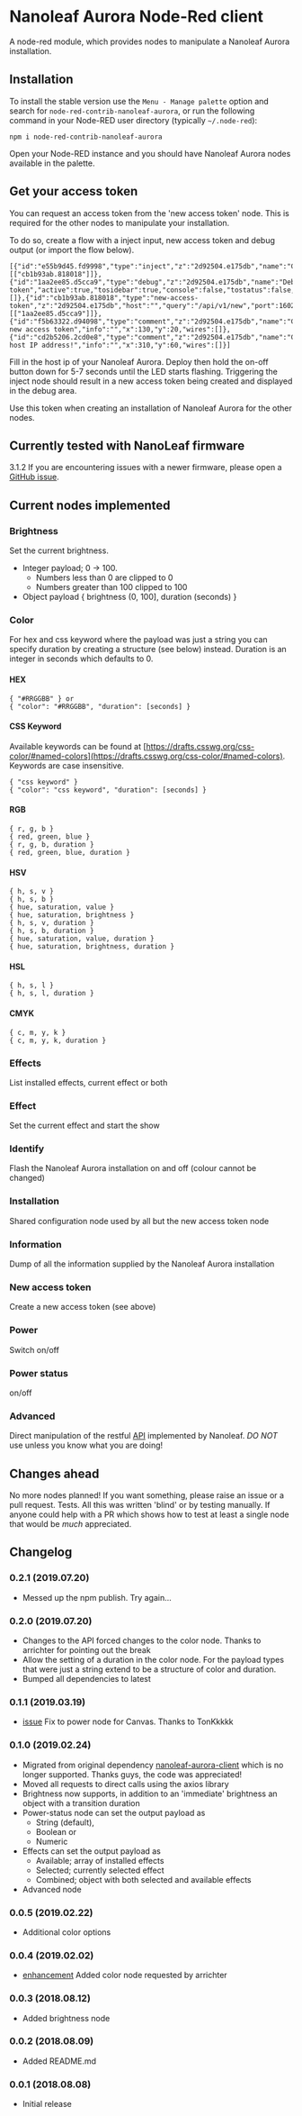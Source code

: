 # Nanoleaf Aurora Node-Red client #
A node-red module, which provides nodes to manipulate a Nanoleaf Aurora installation.

## Installation ##
To install the stable version use the `Menu - Manage palette` option and search for `node-red-contrib-nanoleaf-aurora`, or run the following command in your Node-RED user directory (typically `~/.node-red`):

    npm i node-red-contrib-nanoleaf-aurora

Open your Node-RED instance and you should have Nanoleaf Aurora nodes available in the palette.

## Get your access token ##
You can request an access token from the 'new access token' node. This is required for the other nodes to manipulate your installation.

To do so, create a flow with a inject input, new access token and debug output (or import the flow below).

    [{"id":"e55b9d45.fd9998","type":"inject","z":"2d92504.e175db","name":"Create","topic":"","payload":"","payloadType":"date","repeat":"","crontab":"","once":false,"onceDelay":0.1,"x":90,"y":100,"wires":[["cb1b93ab.818018"]]},{"id":"1aa2ee85.d5cca9","type":"debug","z":"2d92504.e175db","name":"Debug token","active":true,"tosidebar":true,"console":false,"tostatus":false,"complete":"payload","x":510,"y":100,"wires":[]},{"id":"cb1b93ab.818018","type":"new-access-token","z":"2d92504.e175db","host":"","query":"/api/v1/new","port":16021,"x":290,"y":100,"wires":[["1aa2ee85.d5cca9"]]},{"id":"f5b63322.d94098","type":"comment","z":"2d92504.e175db","name":"Create new access token","info":"","x":130,"y":20,"wires":[]},{"id":"cd2b5206.2cd0e8","type":"comment","z":"2d92504.e175db","name":"Change host IP address!","info":"","x":310,"y":60,"wires":[]}]

Fill in the host ip of your Nanoleaf Aurora.  Deploy then hold the on-off button down for 5-7 seconds until the LED starts flashing.  Triggering the inject node should result in a new access token being created and displayed in the debug area.

Use this token when creating an installation of Nanoleaf Aurora for the other nodes.

## Currently tested with NanoLeaf firmware ##
3.1.2
If you are encountering issues with a newer firmware, please open a [GitHub issue](https://github.com/morrijr/node-red-contrib-nanoleaf-aurora/issues/new). 

## Current nodes implemented ##
### Brightness ###
Set the current brightness. 
* Integer payload; 0 -> 100. 
    - Numbers less than 0 are clipped to 0
    - Numbers greater than 100 clipped to 100
* Object payload { brightness (0, 100], duration (seconds) }
### Color ###
For hex and css keyword where the payload was just a string you can specify duration by creating a structure (see below) instead.
Duration is an integer in seconds which defaults to 0.
#### HEX ####
    { "#RRGGBB" } or
    { "color": "#RRGGBB", "duration": [seconds] }
#### CSS Keyword ####
Available keywords can be found at [https://drafts.csswg.org/css-color/#named-colors](https://drafts.csswg.org/css-color/#named-colors). Keywords are case insensitive.

    { "css keyword" }
    { "color": "css keyword", "duration": [seconds] }
#### RGB ####
    { r, g, b }
    { red, green, blue }
    { r, g, b, duration }
    { red, green, blue, duration }
#### HSV ####
    { h, s, v }
    { h, s, b }
    { hue, saturation, value }
    { hue, saturation, brightness }
    { h, s, v, duration }
    { h, s, b, duration }
    { hue, saturation, value, duration }
    { hue, saturation, brightness, duration }
#### HSL ####
    { h, s, l }
    { h, s, l, duration }
#### CMYK ####
    { c, m, y, k }
    { c, m, y, k, duration }
### Effects ###
List installed effects, current effect or both
### Effect ###
Set the current effect and start the show
### Identify ###
Flash the Nanoleaf Aurora installation on and off (colour cannot be changed)
### Installation ###
Shared configuration node used by all but the new access token node
### Information ###
Dump of all the information supplied by the Nanoleaf Aurora installation
### New access token ##
Create a new access token (see above)
### Power ###
Switch on/off
### Power status ###
on/off
### Advanced ###
Direct manipulation of the restful [API](https://forum.nanoleaf.me/docs/openapi) implemented by Nanoleaf. <em>DO NOT</em> use unless you know what you are doing! 

## Changes ahead ##
No more nodes planned! If you want something, please raise an issue or a pull request.
Tests. All this was written 'blind' or by testing manually. If anyone could help with a PR which shows how to test at least a single node that would be <em>much</em> appreciated.

## Changelog ##
### 0.2.1 (2019.07.20)
- Messed up the npm publish. Try again...

### 0.2.0 (2019.07.20)
- Changes to the API forced changes to the color node. Thanks to arrichter for pointing out the break
- Allow the setting of a duration in the color node. For the payload types that were just a string extend to be a structure of color and duration.
- Bumped all dependencies to latest

### 0.1.1 (2019.03.19)
- [issue](https://github.com/morrijr/node-red-contrib-nanoleaf-aurora/issues/3) Fix to power node for Canvas. Thanks to TonKkkkk

### 0.1.0 (2019.02.24)
- Migrated from original dependency [nanoleaf-aurora-client](https://github.com/darrent/nanoleaf-aurora-api/blob/master/README.md) which is no longer supported. Thanks guys, the code was appreciated!
- Moved all requests to direct calls using the axios library
- Brightness now supports, in addition to an 'immediate' brightness an object with a transition duration
- Power-status node can set the output payload as
  - String (default), 
  - Boolean or
  - Numeric
- Effects can set the output payload as 
  - Available; array of installed effects
  - Selected; currently selected effect
  - Combined; object with both selected and available effects
- Advanced node

### 0.0.5 (2019.02.22)
- Additional color options

### 0.0.4 (2019.02.02)
- [enhancement](https://github.com/morrijr/node-red-contrib-nanoleaf-aurora/issues/1) Added color node requested by arrichter

### 0.0.3 (2018.08.12)
- Added brightness node

### 0.0.2 (2018.08.09)
- Added README.md

### 0.0.1 (2018.08.08)
- Initial release
